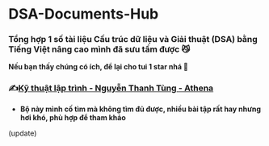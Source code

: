 # DSA-Documents-Hub
### Tổng hợp 1 số tài liệu Cấu trúc dữ liệu và Giải thuật (DSA) bằng Tiếng Việt nâng cao mình đã sưu tầm được 😼
****Nếu bạn thấy chúng có ích, để lại cho tui 1 star nhá 🤩****

### ✍️[Kỹ thuật lập trình - Nguyễn Thanh Tùng - Athena](https://github.com/trandinhhao/DSA-Documents-Hub/tree/main/K%E1%BB%B9%20thu%E1%BA%ADt%20l%E1%BA%ADp%20tr%C3%ACnh%20-%20Nguy%E1%BB%85n%20Thanh%20T%C3%B9ng%20-%20Athena)
- **Bộ này mình cố tìm mà không tìm đủ được, nhiều bài tập rất hay nhưng hơi khó, phù hợp để tham khảo**

(update)
